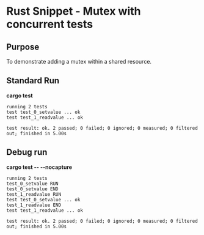 # Rust Snippet - Mutex with concurrent tests

## Purpose
To demonstrate adding a mutex within a shared resource.

## Standard Run
**cargo test**

    running 2 tests
    test test_0_setvalue ... ok
    test test_1_readvalue ... ok

    test result: ok. 2 passed; 0 failed; 0 ignored; 0 measured; 0 filtered out; finished in 5.00s



## Debug run
**cargo test -- --nocapture**

    running 2 tests
    test_0_setvalue RUN
    test_0_setvalue END
    test_1_readvalue RUN
    test test_0_setvalue ... ok
    test_1_readvalue END
    test test_1_readvalue ... ok

    test result: ok. 2 passed; 0 failed; 0 ignored; 0 measured; 0 filtered out; finished in 5.00s



